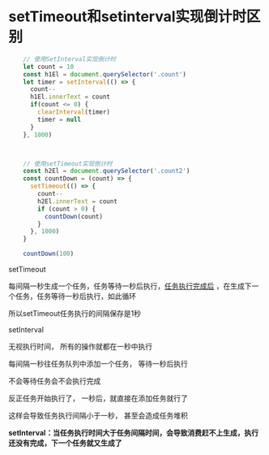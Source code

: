 # **setTimeout和setinterval实现倒计时区别**

```js
    // 使用SetInterval实现倒计时
    let count = 10
    const h1El = document.querySelector('.count')
    let timer = setInterval(() => {
      count--
      h1El.innerText = count
      if(count <= 0) {
        clearInterval(timer)
        timer = null
      }
    }, 1000)



    // 使用setTimeout实现倒计时
    const h2El = document.querySelector('.count2')
    const countDown = (count) => {
      setTimeout(() => {
        count--
        h2El.innerText = count
        if (count > 0) {
          countDown(count)
        }
      }, 1000)
    }

    countDown(100)
```

setTimeout 

每间隔一秒生成一个任务，任务等待一秒后执行，<u>任务执行完成后</u> ，在生成下一个任务，任务等待一秒后执行，如此循环

所以setTimeout任务执行的间隔保存是1秒



setInterval

无视执行时间， 所有的操作就都在一秒中执行

每间隔一秒往任务队列中添加一个任务， 等待一秒后执行

不会等待任务会不会执行完成

反正任务开始执行了， 一秒后，就直接在添加任务就行了

这样会导致任务执行间隔小于一秒， 甚至会造成任务堆积



**setInterval：当任务执行时间大于任务间隔时间，会导致消费赶不上生成，执行还没有完成，下一个任务就又生成了**